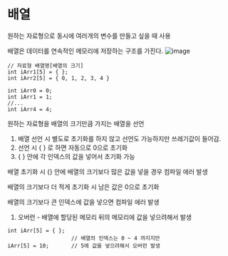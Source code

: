# 배열
원하는 자료형으로 동시에 여러개의 변수를 만들고 싶을 때 사용

배열은 데이터를 연속적인 메모리에 저장하는 구조를 가진다.
![image](https://github.com/Hyeonyong16/CPPStudy/assets/49775204/b4b0137c-8a3d-4d89-b2cc-a0bf5a3a8777)
```
// 자료형 배열명[배열의 크기]
int iArr1[5] = { };          
int iArr2[5] = { 0, 1, 2, 3, 4 }

int iArr0 = 0;
int iArr1 = 1;
//...
int iArr4 = 4;
```

원하는 자료형을 배열의 크기만큼 가지는 배열을 선언
1. 배열 선언 시 별도로 초기화를 하지 않고 선언도 가능하지만 쓰레기값이 들어감.
2. 선언 시 { } 로 하면 자동으로 0으로 초기화
3. { } 안에 각 인덱스의 값을 넣어서 초기화 가능

배열 초기화 시  {} 안에 배열의 크기보다 많은 값을 넣을 경우 컴파일 에러 발생

배열의 크기보다 더 적게 초기화 시 남은 값은 0으로 초기화

배열의 크기보다 큰 인덱스에 값을 넣으면 컴파일 에러 발생
1. 오버런 - 배열에 할당된 메모리 뒤의 메모리에 값을 넣으려해서 발생
```
int iArr[5] = { };
                    // 배열의 인덱스는 0 ~ 4 까지지만
iArr[5] = 10;       // 5에 값을 넣으려해서 오버런 발생  
```
